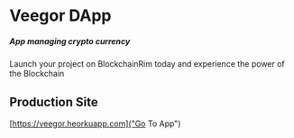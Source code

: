 # Veegor DApp

##### App managing crypto currency

Launch your project on BlockchainRim today and experience the power of the Blockchain

## Production Site

[https://veegor.heorkuapp.com]("Go To App")
